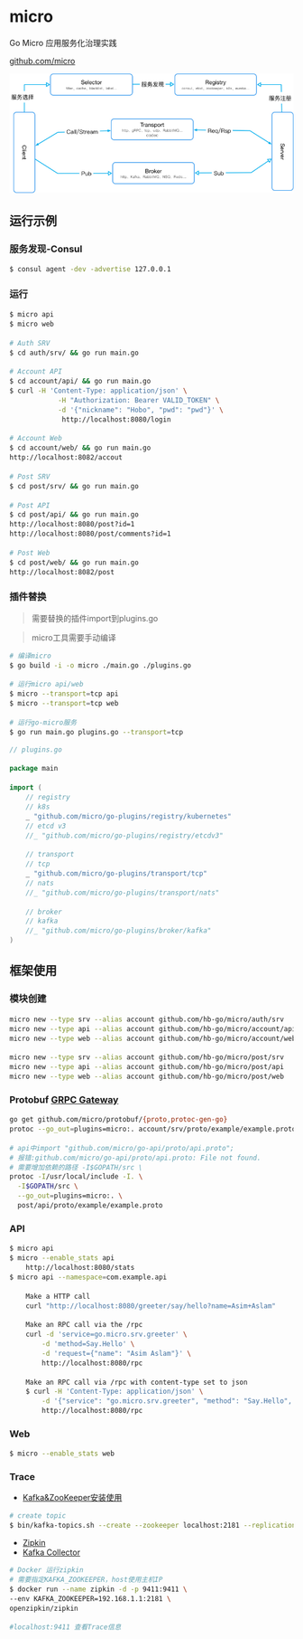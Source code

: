# micro
Go Micro 应用服务化治理实践

[github.com/micro](http://github.com/micro)

<a href="/doc/README.md">![go-micro](/doc/img/micro.jpg "go-micro")</a>

## 运行示例

### 服务发现-Consul
```bash
$ consul agent -dev -advertise 127.0.0.1
```

### 运行
```bash
$ micro api
$ micro web

# Auth SRV
$ cd auth/srv/ && go run main.go

# Account API
$ cd account/api/ && go run main.go
$ curl -H 'Content-Type: application/json' \
            -H "Authorization: Bearer VALID_TOKEN" \
            -d '{"nickname": "Hobo", "pwd": "pwd"}' \
             http://localhost:8080/login
             
# Account Web
$ cd account/web/ && go run main.go
http://localhost:8082/accout

# Post SRV
$ cd post/srv/ && go run main.go

# Post API
$ cd post/api/ && go run main.go
http://localhost:8080/post?id=1
http://localhost:8080/post/comments?id=1

# Post Web
$ cd post/web/ && go run main.go
http://localhost:8082/post
```

### 插件替换
> 需要替换的插件import到plugins.go

> micro工具需要手动编译
```bash
# 编译micro
$ go build -i -o micro ./main.go ./plugins.go

# 运行micro api/web
$ micro --transport=tcp api
$ micro --transport=tcp web

# 运行go-micro服务
$ go run main.go plugins.go --transport=tcp
```
```go
// plugins.go

package main

import (
	// registry
	// k8s
	_ "github.com/micro/go-plugins/registry/kubernetes"
	// etcd v3
	//_ "github.com/micro/go-plugins/registry/etcdv3"

	// transport
	// tcp
	_ "github.com/micro/go-plugins/transport/tcp"
	// nats
	//_ "github.com/micro/go-plugins/transport/nats"

	// broker
	// kafka
	//_ "github.com/micro/go-plugins/broker/kafka"
)
```

## 框架使用

### 模块创建
```bash
micro new --type srv --alias account github.com/hb-go/micro/auth/srv
micro new --type api --alias account github.com/hb-go/micro/account/api
micro new --type web --alias account github.com/hb-go/micro/account/web

micro new --type srv --alias account github.com/hb-go/micro/post/srv
micro new --type api --alias account github.com/hb-go/micro/post/api
micro new --type web --alias account github.com/hb-go/micro/post/web
```

### Protobuf [GRPC Gateway](https://micro.mu/docs/grpc-gateway.html)
```bash
go get github.com/micro/protobuf/{proto,protoc-gen-go}
protoc --go_out=plugins=micro:. account/srv/proto/example/example.proto

# api中import "github.com/micro/go-api/proto/api.proto";
# 报错:github.com/micro/go-api/proto/api.proto: File not found.
# 需要增加依赖的路径 -I$GOPATH/src \
protoc -I/usr/local/include -I. \
  -I$GOPATH/src \
  --go_out=plugins=micro:. \
  post/api/proto/example/example.proto
```

### API
```bash
$ micro api
$ micro --enable_stats api
    http://localhost:8080/stats
$ micro api --namespace=com.example.api

    Make a HTTP call
    curl "http://localhost:8080/greeter/say/hello?name=Asim+Aslam"

    Make an RPC call via the /rpc
    curl -d 'service=go.micro.srv.greeter' \
        -d 'method=Say.Hello' \
        -d 'request={"name": "Asim Aslam"}' \
        http://localhost:8080/rpc

    Make an RPC call via /rpc with content-type set to json
    $ curl -H 'Content-Type: application/json' \
        -d '{"service": "go.micro.srv.greeter", "method": "Say.Hello", "request": {"name": "Asim Aslam"}}' \
        http://localhost:8080/rpc
```

### Web
```bash
$ micro --enable_stats web
```
	
### Trace
- [Kafka&ZooKeeper安装使用](https://kafka.apache.org/quickstart)
```bash
# create topic
$ bin/kafka-topics.sh --create --zookeeper localhost:2181 --replication-factor 1 --partitions 1 --topic zipkin
```
- [Zipkin](https://github.com/openzipkin/zipkin)
- [Kafka Collector](https://github.com/openzipkin/zipkin/tree/master/zipkin-server#kafka-collector)
```bash
# Docker 运行zipkin
# 需要指定KAFKA_ZOOKEEPER，host使用主机IP
$ docker run --name zipkin -d -p 9411:9411 \
--env KAFKA_ZOOKEEPER=192.168.1.1:2181 \
openzipkin/zipkin

#localhost:9411 查看Trace信息
```